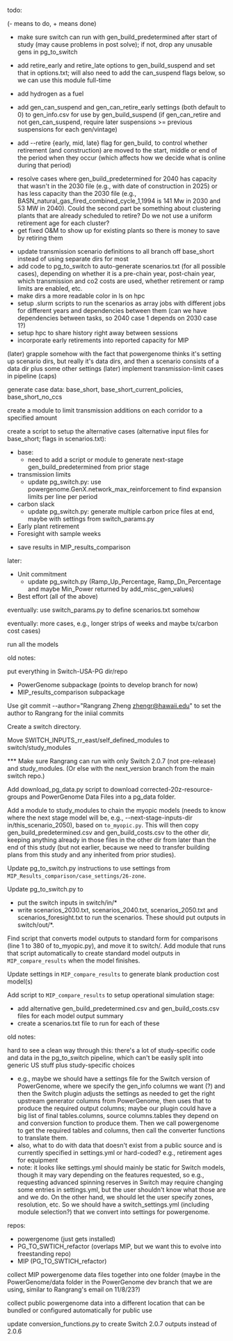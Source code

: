 todo:

(- means to do, + means done)

+ make sure switch can run with gen_build_predetermined after start of study (may cause problems in post solve); if not, drop any unusable gens in pg_to_switch

- add retire_early and retire_late options to gen_build_suspend and set that in options.txt; will also need to add the can_suspend flags below, so we can use this
module full-time

- add hydrogen as a fuel

+ add gen_can_suspend and gen_can_retire_early settings (both default to 0) to gen_info.csv for use by gen_build_suspend (if gen_can_retire and not gen_can_suspend, require later suspensions >= previous suspensions for each gen/vintage)

- add --retire {early, mid, late} flag for gen_build, to control whether
  retirement (and construction) are moved to the start, middle or end of the
  period when they occur (which affects how we decide what is online during that
  period)

+ resolve cases where gen_build_predetermined for 2040 has capacity that wasn't in the 2030 file (e.g., with date of construction in 2025) or has less capacity than the 2030 file (e.g., BASN_natural_gas_fired_combined_cycle_1,1994 is 141 Mw in 2030 and 53 MW in 2040). Could the second part be something about clustering plants that are already scheduled to retire? Do we not use a uniform retirement age for each cluster?
+ get fixed O&M to show up for existing plants so there is money to save by retiring them
- update transmission scenario definitions to all branch off base_short instead of using separate dirs for most
- add code to pg_to_switch to auto-generate scenarios.txt (for all possible cases), depending on whether it is a pre-chain year, post-chain year, which transmission and co2 costs are used, whether retirement or ramp limits are enabled, etc.
- make dirs a more readable color in ls on hpc
- setup .slurm scripts to run the scenarios as array jobs with different jobs for different years and dependencies between them (can we have dependencies between tasks, so 2040 case 1 depends on 2030 case 1?)
- setup hpc to share history right away between sessions
- incorporate early retirements into reported capacity for MIP

(later) grapple somehow with the fact that powergenome thinks it's setting up scenario dirs, but really it's data dirs, and then a scenario consists of a data dir plus some other settings
(later) implement transmission-limit cases in pipeline (caps)

generate case data: base_short, base_short_current_policies, base_short_no_ccs


create a module to limit transmission additions on each corridor to a specified amount

create a script to setup the alternative cases (alternative input files for base_short; flags in scenarios.txt):
+ base:
  + need to add a script or module to generate next-stage gen_build_predetermined from prior stage
+ transmission limits
  + update pg_switch.py: use powergenome.GenX.network_max_reinforcement to find expansion limits per line per period
+ carbon slack
  + update pg_switch.py: generate multiple carbon price files at end, maybe with settings from switch_params.py
+ Early plant retirement​
+ Foresight with sample weeks​
- save results in MIP_results_comparison

later:
- Unit commitment​
  - update pg_switch.py (Ramp_Up_Percentage, Ramp_Dn_Percentage and maybe Min_Power returned by add_misc_gen_values)
- Best effort​ (all of the above)

eventually: use switch_params.py to define scenarios.txt somehow

eventually: more cases, e.g., longer strips of weeks and maybe tx/carbon cost cases)

run all the models


old notes:

put everything in Switch-USA-PG dir/repo
- PowerGenome subpackage (points to develop branch for now)
- MIP_results_comparison subpackage

Use git commit --author="Rangrang Zheng <zhengr@hawaii.edu>" to set the author to Rangrang for the iniial commits

Create a switch directory.

Move SWITCH_INPUTS_rr_east/self_defined_modules to switch/study_modules

*** Make sure Rangrang can run with only Switch 2.0.7 (not pre-release) and study_modules. (Or else with the next_version branch from the main switch repo.)

Add download_pg_data.py script to download corrected-20z-resource-groups and PowerGenome Data Files into a pg_data folder.

Add a module to study_modules to chain the myopic models (needs to know where
the next stage model will be, e.g., --next-stage-inputs-dir
in/this_scenario_2050), based on `to_myopic.py`. This will then copy
gen_build_predetermined.csv and gen_build_costs.csv to the other dir, keeping
anything already in those files in the other dir from later than the end of this
study (but not earlier, because we need to transfer building plans from this
study and any inherited from prior studies).

Update pg_to_switch.py instructions to use settings from `MIP_Results_comparison/case_settings/26-zone`.

Update pg_to_switch.py to
- put the switch inputs in switch/in/*
- write scenarios_2030.txt, scenarios_2040.txt, scenarios_2050.txt and scenarios_foresight.txt to run the scenarios. These should put outputs in switch/out/*.

Find script that converts model outputs to standard form for comparisons (line 1
to 380 of to_myopic.py), and move it to switch/. Add module that runs that
script automatically to create standard model outputs in `MIP_compare_results`
when the model finishes.

Update settings in `MIP_compare_results` to generate blank production cost
model(s)

Add script to `MIP_compare_results` to setup operational simulation stage:

  - add alternative gen_build_predetermined.csv and gen_build_costs.csv files
    for each model output summary
  - create a scenarios.txt file to run for each of these





old notes:

hard to see a clean way through this: there's a lot of study-specific code and data
in the pg_to_switch pipeline, which can't be easily split into generic US stuff
plus study-specific choices
  - e.g., maybe we should have a settings file for the Switch version of
    PowerGenome, where we specify the gen_info columns we want (?) and then
    the Switch plugin adjusts the settings as needed to get the right upstream
    generator columns from PowerGenome, then uses that to produce the required
    output columns; maybe our plugin could have a big list of final
    tables.columns, source columns.tables they depend on and conversion
    function to produce them. Then we call powergenome to get the required
    tables and columns, then call the converter functions to translate them.
  - also, what to do with data that doesn't exist from a public source and is
    currently specified in settings.yml or hard-coded? e.g., retirement ages
    for equipment
  - note: it looks like settings.yml should mainly be static for Switch
    models, though it may vary depending on the features requested, so e.g.,
    requesting advanced spinning reserves in Switch may require changing some
    entries in settings.yml, but the user shouldn't know what those are and
    we do. On the other hand, we should let the user specify zones, resolution,
    etc. So we should have a switch_settings.yml (including module selection?)
    that we convert into settings for powergenome.


repos:
  - powergenome (just gets installed)
  - PG_TO_SWTICH_refactor (overlaps MIP, but we want this to evolve into freestanding repo)
  - MIP (PG_TO_SWTICH_refactor)



collect MIP powergenome data files together into one folder (maybe in the
PowerGenome/data folder in the PowerGenome dev branch that we are using,
similar to Rangrang's email on 11/8/23?)

collect public powergenome data into a different location that can be bundled
or configured automatically for public use

update conversion_functions.py to create Switch 2.0.7 outputs instead of 2.0.6

